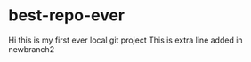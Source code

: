 # best-repo-ever

Hi this is my first ever local git project
This is extra line added in newbranch2

